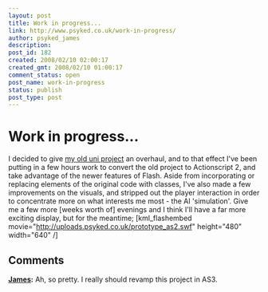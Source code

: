 ```yaml
---
layout: post
title: Work in progress...
link: http://www.psyked.co.uk/work-in-progress/
author: psyked_james
description: 
post_id: 182
created: 2008/02/10 02:00:17
created_gmt: 2008/02/10 01:00:17
comment_status: open
post_name: work-in-progress
status: publish
post_type: post
---
```


# Work in progress...

I decided to give [my old uni project](/adobe/flash/i-found-one-of-my-old-uni-projects.htm) an overhaul, and to that effect I've been putting in a few hours work to convert the old project to Actionscript 2, and take advantage of the newer features of Flash. Aside from incorporating or replacing elements of the original code with classes, I've also made a few improvements on the visuals, and stripped out the player interaction in order to concentrate more on what interests me most - the AI 'simulation'. Give me a few more [weeks worth of] evenings and I think I'll have a far more exciting display, but for the meantime; [kml_flashembed movie="http://uploads.psyked.co.uk/prototype_as2.swf" height="480" width="640" /]

## Comments

**[James](#274 "2009-07-17 17:52:46"):** Ah, so pretty. I really should revamp this project in AS3.

